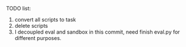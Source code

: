 
TODO list:

1. convert all scripts to task
2. delete scripts
3. I decoupled eval and sandbox in this commit, need finish eval.py for different purposes. 